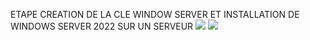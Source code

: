 ETAPE CREATION DE LA CLE WINDOW SERVER ET INSTALLATION DE WINDOWS SERVER 2022 SUR UN SERVEUR
<img src="images/documentaion.jpg" width='' height=''> <img src="images/photo.jpg" width='' height=''>
